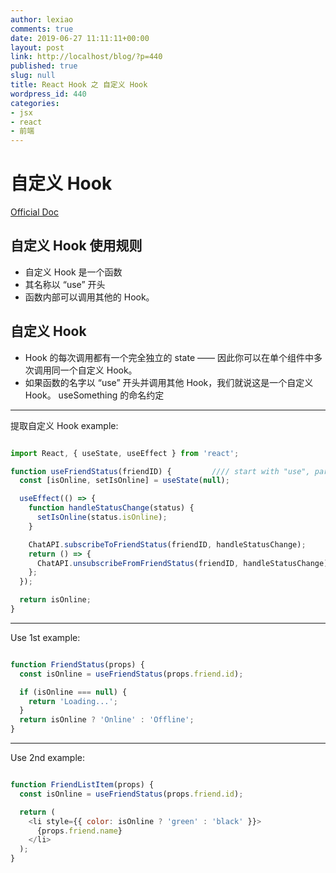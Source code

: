 ```yaml
---
author: lexiao
comments: true
date: 2019-06-27 11:11:11+00:00
layout: post
link: http://localhost/blog/?p=440
published: true
slug: null
title: React Hook 之 自定义 Hook
wordpress_id: 440
categories:
- jsx
- react
- 前端
---
```


# 自定义 Hook

[Official Doc](https://zh-hans.reactjs.org/docs/hooks-custom.html)


## 自定义 Hook 使用规则

- 自定义 Hook 是一个函数
- 其名称以 “use” 开头   
- 函数内部可以调用其他的 Hook。 


## 自定义 Hook

- Hook 的每次调用都有一个完全独立的 state —— 因此你可以在单个组件中多次调用同一个自定义 Hook。
- 如果函数的名字以 “use” 开头并调用其他 Hook，我们就说这是一个自定义 Hook。 useSomething 的命名约定



---

提取自定义 Hook example:


```js

import React, { useState, useEffect } from 'react';

function useFriendStatus(friendID) {         //// start with "use", param
  const [isOnline, setIsOnline] = useState(null);

  useEffect(() => {
    function handleStatusChange(status) {
      setIsOnline(status.isOnline);
    }

    ChatAPI.subscribeToFriendStatus(friendID, handleStatusChange);
    return () => {
      ChatAPI.unsubscribeFromFriendStatus(friendID, handleStatusChange);
    };
  });

  return isOnline;
}
```

---

Use 1st example:


```js

function FriendStatus(props) {
  const isOnline = useFriendStatus(props.friend.id);

  if (isOnline === null) {
    return 'Loading...';
  }
  return isOnline ? 'Online' : 'Offline';
}
```
---

Use 2nd example:


```js

function FriendListItem(props) {
  const isOnline = useFriendStatus(props.friend.id);

  return (
    <li style={{ color: isOnline ? 'green' : 'black' }}>
      {props.friend.name}
    </li>
  );
}
```

